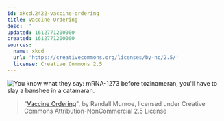 ```yaml
---
id: xkcd.2422-vaccine-ordering
title: Vaccine Ordering
desc: ''
updated: 1612771200000
created: 1612771200000
sources:
  name: xkcd
  url: 'https://creativecommons.org/licenses/by-nc/2.5/'
  license: Creative Commons 2.5
---
```

![You know what they say: mRNA-1273 before tozinameran, you'll have to slay a banshee in a catamaran.](https://imgs.xkcd.com/comics/vaccine_ordering.png)
> "[Vaccine Ordering](https://xkcd.com/2422/)", by Randall Munroe, licensed under Creative Commons Attribution-NonCommercial 2.5 License
